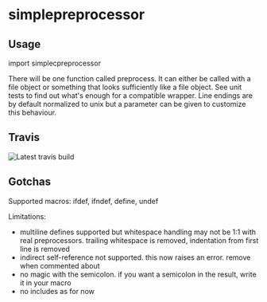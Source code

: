 # simplepreprocessor

Usage
---------

import simplecpreprocessor

There will be one function called preprocess. It can either be called with a file object or something that
looks sufficiently like a file object. See unit tests to find out what's enough for a compatible wrapper.
Line endings are by default normalized to unix but a parameter can be given to customize this behaviour.


Travis
-----------
![Latest travis build](https://travis-ci.org/nanonyme/simplecpreprocessor.svg?branch=master)

Gotchas
---------

Supported macros: ifdef, ifndef, define, undef

Limitations:
 * multiline defines supported but whitespace handling may not be 1:1 with
   real preprocessors. trailing whitespace is removed, indentation from first
   line is removed
 * indirect self-reference not supported. this now raises an error. remove
   when commented about
 * no magic with the semicolon. if you want a semicolon in the result, write
   it in your macro
 * no includes as for now
